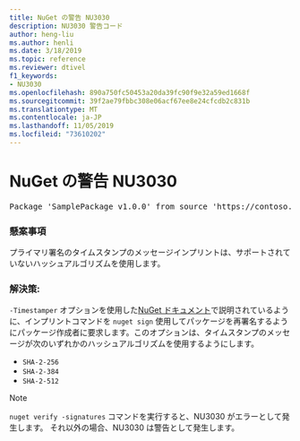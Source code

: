 ```yaml
---
title: NuGet の警告 NU3030
description: NU3030 警告コード
author: heng-liu
ms.author: henli
ms.date: 3/18/2019
ms.topic: reference
ms.reviewer: dtivel
f1_keywords:
- NU3030
ms.openlocfilehash: 890a750fc50453a20da39fc90f9e32a59ed1668f
ms.sourcegitcommit: 39f2ae79fbbc308e06acf67ee8e24cfcdb2c831b
ms.translationtype: MT
ms.contentlocale: ja-JP
ms.lasthandoff: 11/05/2019
ms.locfileid: "73610202"
---
```

# <a name="nuget-warning-nu3030"></a>NuGet の警告 NU3030

<pre>Package 'SamplePackage v1.0.0' from source 'https://contoso.com/index.json': The primary signature's timestamp's message imprint uses an unsupported hash algorithm.</pre>

### <a name="issue"></a>懸案事項

プライマリ署名のタイムスタンプのメッセージインプリントは、サポートされていないハッシュアルゴリズムを使用します。  


### <a name="solution"></a>解決策:

`-Timestamper` オプションを使用した[NuGet ドキュメント](https://docs.microsoft.com/nuget/create-packages/sign-a-package)で説明されているように、インプリントコマンドを `nuget sign` 使用してパッケージを再署名するようにパッケージ作成者に要求します。このオプションは、タイムスタンプのメッセージが次のいずれかのハッシュアルゴリズムを使用するようにします。
* `SHA-2-256`
* `SHA-2-384`
* `SHA-2-512`


> [!Note]
> `nuget verify -signatures` コマンドを実行すると、NU3030 がエラーとして発生します。 それ以外の場合、NU3030 は警告として発生します。